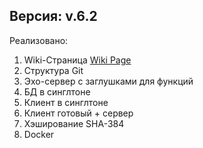 
## Версия: v.6.2

Реализовано: 

1. Wiki-Страница [Wiki Page](https://github.com/DOESNT-GAME/tmp/wiki/Project-Wiki)
2. Структура Git
3. Эхо-сервер с заглушками для функций
4. БД в синглтоне
5. Клиент в синглтоне
6. Клиент готовый + сервер
7. Хэширование SHA-384
8. Docker
